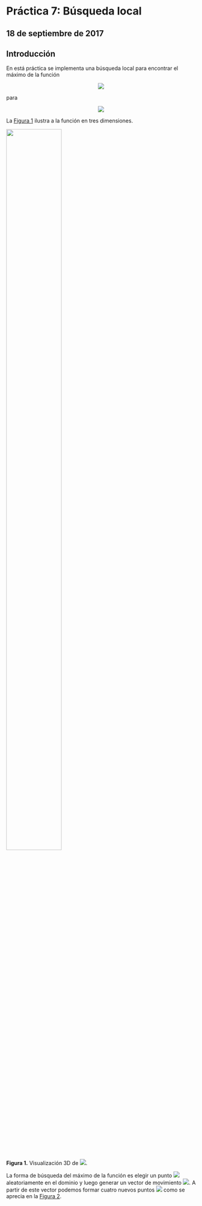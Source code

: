 # Práctica 7: Búsqueda local
## 18 de septiembre de 2017

## Introducción
En está práctica se implementa una búsqueda local para encontrar el máximo de la función
<p align="center">
<img src="http://latex.codecogs.com/svg.latex?g(x,y)=\frac{(x+\frac{1}{2})^4-30x^2-20x+(y+\frac{1}{2})^4-30y^2-20y}{100}" border="0"/>
</p>
para 
<p align="center">
  <img src="http://latex.codecogs.com/svg.latex?-6\leq{x,y}\leq5." border="0"/> 
  </p>
  La <a href="#fig1"> Figura 1</a> ilustra a la función en tres dimensiones.
  
  <p align="center">
<div id="fig3" style="width:300px; height=200px">
<img src="https://github.com/eduardovaldesga/SimulacionSistemas/blob/master/p7/p7_2d.png" height="70%" width="70%"/><br>
<b>Figura 1.</b> Visualización 3D de <img src="http://latex.codecogs.com/gif.latex?z=g(x,y)" border="0"/>. 
</div>
</p>
La forma de búsqueda del máximo de la función es elegir un punto <img src="http://latex.codecogs.com/gif.latex?(x,y)" border="0"/> aleatoriamente en el dominio y luego generar un vector de movimiento <img src="http://latex.codecogs.com/gif.latex?(\Delta{x},\Delta{y})" border="0"/>. A partir de este vector podemos formar cuatro nuevos puntos <img src="http://latex.codecogs.com/gif.latex?p_i" border="0"/> como se aprecia en la  <a href="#fig2"> Figura 2</a>.

